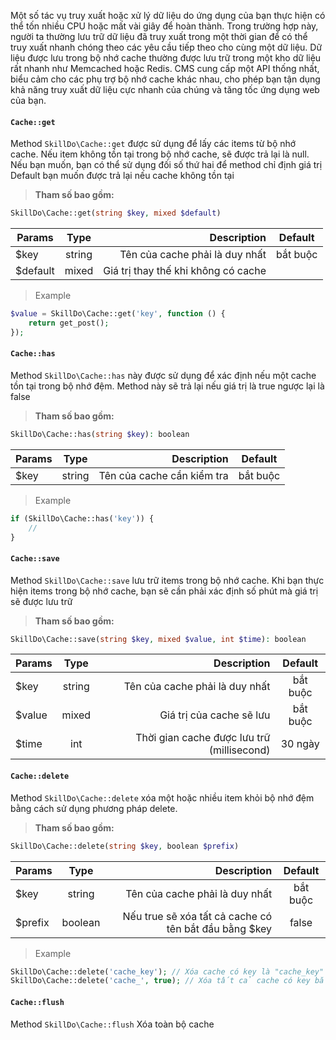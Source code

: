 Một số tác vụ truy xuất hoặc xử lý dữ liệu do ứng dụng của bạn thực hiện có thể tốn nhiều CPU hoặc mất vài giây để hoàn thành. Trong trường hợp này, người ta thường lưu trữ dữ liệu đã truy xuất trong một thời gian để có thể truy xuất nhanh chóng theo các yêu cầu tiếp theo cho cùng một dữ liệu. Dữ liệu được lưu trong bộ nhớ cache thường được lưu trữ trong một kho dữ liệu rất nhanh như Memcached hoặc Redis.
CMS cung cấp một API thống nhất, biểu cảm cho các phụ trợ bộ nhớ cache khác nhau, cho phép bạn tận dụng khả năng truy xuất dữ liệu cực nhanh của chúng và tăng tốc ứng dụng web của bạn.

#### <code>Cache::get</code>
Method <code>SkillDo\Cache::get</code> được sử dụng để lấy các items từ bộ nhớ cache. Nếu item không tồn tại trong bộ nhớ cache, sẽ được trả lại là null. Nếu bạn muốn, bạn có thể sử dụng đối số thứ hai để method chỉ định giá trị Default bạn muốn được trả lại nếu cache không tồn tại
> **Tham số bao gồm:**

```php
SkillDo\Cache::get(string $key, mixed $default)
```

| Params   |  Type  |                         Description | Default  |
|----------|:------:|------------------------------------:|:--------:|
| $key     | string |      Tên của cache phải là duy nhất | bắt buộc |
| $default | mixed  | Giá trị thay thế khi không có cache |          |

> Example

```php
$value = SkillDo\Cache::get('key', function () {
    return get_post();
});
```



#### <code>Cache::has</code>
Method <code>SkillDo\Cache::has</code> này được sử dụng để xác định nếu một cache tồn tại trong bộ nhớ đệm. Method này sẽ trả lại nếu giá trị là true ngược lại là false
> **Tham số bao gồm:**

```php
SkillDo\Cache::has(string $key): boolean
```

| Params |  Type  |                Description | Default  |
|--------|:------:|---------------------------:|:--------:|
| $key   | string | Tên của cache cần kiểm tra | bắt buộc |

> Example

```php
if (SkillDo\Cache::has('key')) {
    //
}
```

#### <code>Cache::save</code>
Method <code>SkillDo\Cache::save</code> lưu trữ items trong bộ nhớ cache. Khi bạn thực hiện items trong bộ nhớ cache, bạn sẽ cần phải xác định số phút mà giá trị sẽ được lưu trữ
> **Tham số bao gồm:**

```php
SkillDo\Cache::save(string $key, mixed $value, int $time): boolean
```

| Params |  Type  |                                Description | Default  |
|--------|:------:|-------------------------------------------:|:--------:|
| $key   | string |             Tên của cache phải là duy nhất | bắt buộc |
| $value | mixed  |                   Giá trị của cache sẽ lưu | bắt buộc |
| $time  |  int   | Thời gian cache được lưu trữ (millisecond) | 30 ngày  |


#### <code>Cache::delete</code>
Method <code>SkillDo\Cache::delete</code> xóa một hoặc nhiều item khỏi bộ nhớ đệm bằng cách sử dụng phương pháp delete.
> **Tham số bao gồm:**

```php
SkillDo\Cache::delete(string $key, boolean $prefix)
```

| Params       |  Type  |                                           Description | Default  |
|--------------|:------:|------------------------------------------------------:|:--------:|
| $key   | string |                        Tên của cache phải là duy nhất | bắt buộc |
| $prefix | boolean  | Nếu true sẽ xóa tất cả cache có tên bắt đầu bằng $key |  false   |

> Example

```php
SkillDo\Cache::delete('cache_key'); // Xóa cache có key là "cache_key"
SkillDo\Cache::delete('cache_', true); // Xóa tất cả cache có key bắt đầu bằng "cache_"
```

#### <code>Cache::flush</code>

Method <code>SkillDo\Cache::flush</code> Xóa toàn bộ cache
